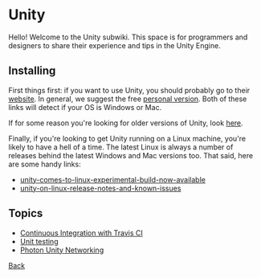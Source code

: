 # Unity

Hello! Welcome to the Unity subwiki. This space is for programmers and designers to share their experience and tips in the Unity Engine.

## Installing

First things first: if you want to use Unity, you should probably go to their [website](https://unity3d.com/). In general, we suggest the free [personal version](https://store.unity.com/download?ref=personal). Both of these links will detect if your OS is Windows or Mac.

If for some reason you're looking for older versions of Unity, look [here](https://unity3d.com/get-unity/download/archive).

Finally, if you're looking to get Unity running on a Linux machine, you're likely to have a hell of a time. The latest Linux is always a number of releases behind the latest Windows and Mac versions too. That said, here are some handy links:

* [unity-comes-to-linux-experimental-build-now-available](https://blogs.unity3d.com/2015/08/26/unity-comes-to-linux-experimental-build-now-available/)
* [unity-on-linux-release-notes-and-known-issues](https://forum.unity3d.com/threads/unity-on-linux-release-notes-and-known-issues.350256/)

## Topics

* [Continuous Integration with Travis CI](continuous-integration.md)
* [Unit testing](unit-testing.md)
* [Photon Unity Networking](photon.md)

[Back](../README.md)
